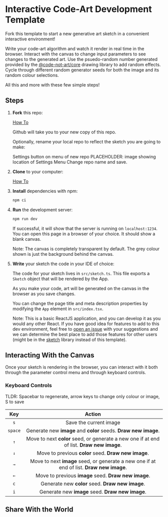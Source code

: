 # Interactive Code-Art Development Template

Fork this template to start a new generative art sketch in a convenient interactive environment!

Write your code-art algorithm and watch it render in real time in the browser. Interact with the canvas to change input parameters to see changes to the generated art. Use the psuedo-random number generated provided by the [@code-not-art/core](https://github.com/code-not-art/core) drawing library to add random effects. Cycle through different random generator seeds for both the image and its random colour selections.

All this and more with these few simple steps!

## Steps

1. **Fork** this repo:

   [How To](https://docs.github.com/en/get-started/quickstart/fork-a-repo)

   Github will take you to your new copy of this repo.

   Optionally, rename your local repo to reflect the sketch you are going to make:

   Settings button on menu of new repo
   PLACEHOLDER: image showing location of Settings Menu
   Change repo name and save.

1. **Clone** to your computer:

   [How To](https://docs.github.com/en/desktop/contributing-and-collaborating-using-github-desktop/adding-and-cloning-repositories/cloning-a-repository-from-github-to-github-desktop)

1. **Install** dependencies with npm:

   ```sh
   npm ci
   ```

1. **Run** the development server:

   ```sh
   npm run dev
   ```

   If successful, it will show that the server is running on `localhost:1234`. You can open this page in a browser of your choice. It should show a blank canvas.

   Note: The canvas is completely transparent by default. The grey colour shown is just the background behind the canvas.

1. **Write** your sketch the code in your IDE of choice:

   The code for your sketch lives in `src/sketch.ts`. This file exports a `Sketch` object that will be rendered by the App.

   As you make your code, art will be generated on the canvas in the browser as you save changes.

   You can change the page title and meta description properties by modifying the `App` element in `src/index.tsx`.

   Note: This is a basic ReactJS application, and you can develop it as you would any other React. If you have good idea for features to add to this dev environment, feel free to [open an issue](https://github.com/code-not-art/template/issues) with your suggestions and we can determine the best place to add those features for other users (might be in the [sketch](https://github.com/code-not-art/sketch) library instead of this template).

## Interacting With the Canvas

Once your sketch is rendering in the browser, you can interact with it both through the parameter control menu and through keyboard controls.

### Keyboard Controls

TLDR: Spacebar to regenerate, arrow keys to change only colour or image, S to save

| **Key** |                                        **Action**                                         |
| :-----: | :---------------------------------------------------------------------------------------: |
|   `s`   |                                  Save the current image                                   |
| `space` |              Generate new **image** and **color** seeds. **Draw new image**.              |
|   `↑`   | Move to next **color** seed, or generate a new one if at end of list. **Draw new image**. |
|   `↓`   |                   Move to previous **color** seed. **Draw new image**.                    |
|   `→`   | Move to next **image** seed, or generate a new one if at end of list. **Draw new image**. |
|   `←`   |                   Move to previous **image** seed. **Draw new image**.                    |
|   `c`   |                     Generate new **color** seed. **Draw new image**.                      |
|   `i`   |                     Generate new **image** seed. **Draw new image**.                      |

## Share With the World

###
